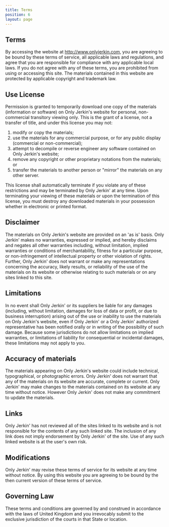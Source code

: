 ```yaml
---
title: Terms
position: 6
layout: page
---
```


## Terms

By accessing the website at http://www.onlyjerkin.com, you are agreeing to be bound by these terms of service, all applicable laws and regulations, and agree that you are responsible for compliance with any applicable local laws. If you do not agree with any of these terms, you are prohibited from using or accessing this site. The materials contained in this website are protected by applicable copyright and trademark law.

## Use License

Permission is granted to temporarily download one copy of the materials (information or software) on Only Jerkin's website for personal, non-commercial transitory viewing only. This is the grant of a license, not a transfer of title, and under this license you may not:

1. modify or copy the materials;
2. use the materials for any commercial purpose, or for any public display (commercial or non-commercial);
3. attempt to decompile or reverse engineer any software contained on Only Jerkin's website;
4. remove any copyright or other proprietary notations from the materials; or
5. transfer the materials to another person or "mirror" the materials on any other server.

This license shall automatically terminate if you violate any of these restrictions and may be terminated by Only Jerkin' at any time. Upon terminating your viewing of these materials or upon the termination of this license, you must destroy any downloaded materials in your possession whether in electronic or printed format.

## Disclaimer

The materials on Only Jerkin's website are provided on an 'as is' basis. Only Jerkin' makes no warranties, expressed or implied, and hereby disclaims and negates all other warranties including, without limitation, implied warranties or conditions of merchantability, fitness for a particular purpose, or non-infringement of intellectual property or other violation of rights.
Further, Only Jerkin' does not warrant or make any representations concerning the accuracy, likely results, or reliability of the use of the materials on its website or otherwise relating to such materials or on any sites linked to this site.

## Limitations

In no event shall Only Jerkin' or its suppliers be liable for any damages (including, without limitation, damages for loss of data or profit, or due to business interruption) arising out of the use or inability to use the materials on Only Jerkin's website, even if Only Jerkin' or a Only Jerkin' authorized representative has been notified orally or in writing of the possibility of such damage. Because some jurisdictions do not allow limitations on implied warranties, or limitations of liability for consequential or incidental damages, these limitations may not apply to you.

## Accuracy of materials

The materials appearing on Only Jerkin's website could include technical, typographical, or photographic errors. Only Jerkin' does not warrant that any of the materials on its website are accurate, complete or current. Only Jerkin' may make changes to the materials contained on its website at any time without notice. However Only Jerkin' does not make any commitment to update the materials.

## Links

Only Jerkin' has not reviewed all of the sites linked to its website and is not responsible for the contents of any such linked site. The inclusion of any link does not imply endorsement by Only Jerkin' of the site. Use of any such linked website is at the user's own risk.

## Modifications

Only Jerkin' may revise these terms of service for its website at any time without notice. By using this website you are agreeing to be bound by the then current version of these terms of service.

## Governing Law

These terms and conditions are governed by and construed in accordance with the laws of United Kingdom and you irrevocably submit to the exclusive jurisdiction of the courts in that State or location.